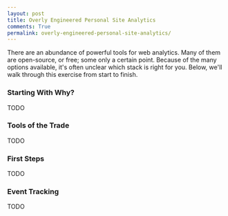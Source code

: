 ```yaml
---
layout: post
title: Overly Engineered Personal Site Analytics
comments: True
permalink: overly-engineered-personal-site-analytics/
---
```


There are an abundance of powerful tools for web analytics. Many of them are open-source, or free; some only a certain point. Because of the many options available, it's often unclear which stack is right for you. Below, we'll walk through this exercise from start to finish.

### Starting With Why?

TODO

### Tools of the Trade

TODO

### First Steps

TODO

### Event Tracking

TODO
